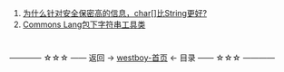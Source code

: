 1. [为什么针对安全保密高的信息，char[]比String更好?](201804201252.md)
2. [Commons Lang包下字符串工具类](201804201255.md)

#
———— ☆☆☆ —— 返回 -> [westboy-首页](../../../README.md) <- 目录 —— ☆☆☆ ————